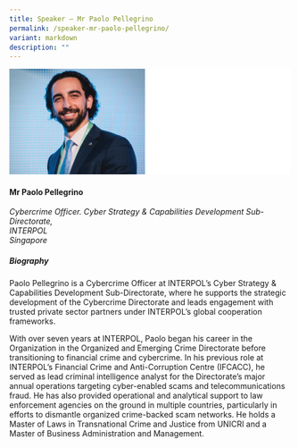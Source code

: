 ```yaml
---
title: Speaker – Mr Paolo Pellegrino
permalink: /speaker-mr-paolo-pellegrino/
variant: markdown
description: ""
---
```

![](/images/2025%20speakers/Paolo.png)
#### **Mr Paolo Pellegrino**

*Cybercrime Officer. Cyber Strategy &amp; Capabilities Development Sub-Directorate, <br>INTERPOL<br>Singapore*

##### **Biography**
Paolo Pellegrino is a Cybercrime Officer at INTERPOL’s Cyber Strategy &amp; Capabilities Development Sub-Directorate, where he supports the strategic development of the Cybercrime Directorate and leads engagement with trusted private sector partners under INTERPOL’s global cooperation frameworks. 

With over seven years at INTERPOL, Paolo began his career in the Organization in the Organized and Emerging Crime Directorate before transitioning to financial crime and cybercrime. In his previous role at INTERPOL’s Financial Crime and Anti-Corruption Centre (IFCACC), he served as lead criminal intelligence analyst for the Directorate’s major annual operations targeting cyber-enabled scams and telecommunications fraud. He has also provided operational and analytical support to law enforcement agencies on the ground in multiple countries, particularly in efforts to dismantle organized crime-backed scam networks. 
He holds a Master of Laws in Transnational Crime and Justice from UNICRI and a Master of Business Administration and Management.
